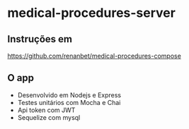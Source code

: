 # medical-procedures-server

## Instruções em

https://github.com/renanbet/medical-procedures-compose


## O app

- Desenvolvido em Nodejs e Express
- Testes unitários com Mocha e Chai
- Api token com JWT
- Sequelize com mysql
